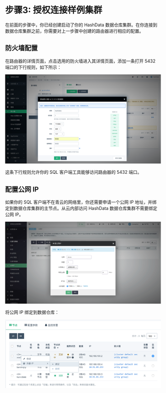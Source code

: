 # 步骤3: 授权连接样例集群

在前面的步骤中，你已经创建启动了你的 HashData 数据仓库集群。在你连接到数据仓库集群之前，你需要对上一步骤中创建的路由器进行相应的配置。

## 防火墙配置

在路由器的详情页面，点击选用的防火墙进入其详情页面，添加一条打开 5432 端口的下行规则，如下所示：

![](assets/firewall.png)

这条下行规则允许你的 SQL 客户端工具能够访问路由器的 5432 端口。

## 配置公网 IP 

如果你的 SQL 客户端不在青云的网络里，你还需要申请一个公网 IP 地址，并绑定到数据仓库集群的主节点。从云内部访问 HashData 数据仓库集群不需要绑定公网 IP。

![](assets/create_elastic_ip.png)

将公网 IP 绑定到数据仓库：

![](assets/hdw_external_ip.png)
